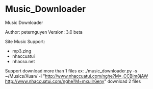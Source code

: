 Music_Downloader
================

Music Downloader

Author: peternguyen
Version: 3.0 beta

Site Music Support:
- mp3.zing
- nhaccuatui
- nhacso.net

Support download more than 1 files
ex:
	./music_downloader.py -s ~/Musics/Xuan/ -l "http://www.nhaccuatui.com/nghe?M=_CCBim8jAW http://www.nhaccuatui.com/nghe?M=mxuilr6eny"
download 2 files
